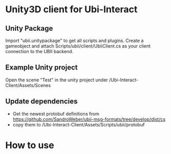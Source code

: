 # Unity3D client for Ubi-Interact

## Unity Package

Import "ubii.unitypackage" to get all scripts and plugins. Create a gameobject and attach Scripts/ubii/client/UbiiClient.cs as your client connection to the UBII backend.

## Example Unity project

Open the scene "Test" in the unity project under /Ubi-Interact-Client/Assets/Scenes


## Update dependencies

- Get the newest protobuf definitions from https://github.com/SandroWeber/ubii-msg-formats/tree/develop/dist/cs
- copy them to /Ubi-Interact-Client/Assets/Scripts/ubii/protobuf

# How to use
